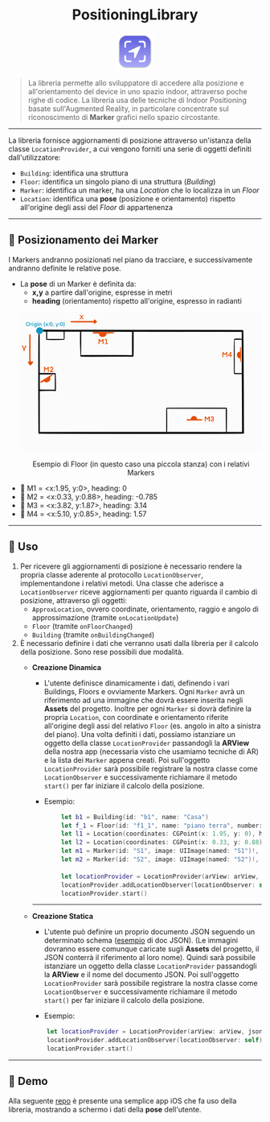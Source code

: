 <div align="center">
    <h1>PositioningLibrary</h1>
    <img src="./pic/icon.png" width="74">
</div>

>La libreria permette allo sviluppatore di accedere alla posizione e all'orientamento del device in uno spazio indoor, attraverso poche righe di codice. La libreria usa delle tecniche di Indoor Positioning basate sull'Augmented Reality, in particolare concentrate sul riconoscimento di **Marker** grafici nello spazio circostante.
---
La libreria fornisce aggiornamenti di posizione attraverso un'istanza della classe `LocationProvider`, a cui vengono forniti una serie di oggetti definiti dall'utilizzatore:
- `Building`: identifica una struttura
- `Floor`: identifica un singolo piano di una struttura (*Building*)
- `Marker`: identifica un marker, ha una *Location* che lo localizza in un *Floor*
- `Location`: identifica una **pose** (posizione e orientamento) rispetto all'origine degli assi del *Floor* di appartenenza
---
## :round_pushpin: Posizionamento dei Marker
I Markers andranno posizionati nel piano da tracciare, e successivamente andranno definite le relative pose. 
- La **pose** di un Marker è definita da:
    -  **x,y** a partire dall'origine, espresse in metri
    - **heading** (orientamento) rispetto all'origine, espresso in radianti
    <p align = "center">
        <img src="./pic/floor_example.svg">
    </p>
    <p align = "center">
    Esempio di Floor (in questo caso una piccola stanza) con i relativi Markers
    </p>
- :large_orange_diamond: M1 = <x:1.95, y:0>, heading: 0
- :large_orange_diamond: M2 = <x:0.33, y:0.88>, heading: -0.785
- :large_orange_diamond: M3 = <x:3.82, y:1.87>, heading: 3.14
- :large_orange_diamond: M4 = <x:5.10, y:0.85>, heading: 1.57
---
## :hammer: Uso
1. Per ricevere gli aggiornamenti di posizione è necessario rendere la propria classe aderente al protocollo `LocationObserver`, implementandone i relativi metodi.
Una classe che aderisce a `LocationObserver` riceve aggiornamenti per quanto riguarda il cambio di posizione, attraverso gli oggetti:
    - `ApproxLocation`, ovvero coordinate, orientamento, raggio e angolo di approssimazione (tramite `onLocationUpdate`)
    - `Floor` (tramite `onFloorChanged`)
    - `Building` (tramite `onBuildingChanged`)
2. È necessario definire i dati che verranno usati dalla libreria per il calcolo della posizione. Sono rese possibili due modalità.
    - __Creazione Dinamica__
        - L'utente definisce dinamicamente i dati, definendo i vari Buildings, Floors e ovviamente Markers. Ogni `Marker` avrà un riferimento ad una immagine che dovrà essere inserita negli **Assets** del progetto. Inoltre per ogni `Marker` si dovrà definire la propria `Location`, con coordinate e orientamento riferite all'origine degli assi del relativo `Floor` (es. angolo in alto a sinistra del piano).
        Una volta definiti i dati, possiamo istanziare un oggetto della classe `LocationProvider` passandogli la **ARView** della nostra app (necessaria visto che usamiamo tecniche di AR) e la lista dei `Marker` appena creati. Poi sull'oggetto `LocationProvider` sarà possibile registrare la nostra classe come `LocationObserver` e successivamente richiamare il metodo `start()` per far iniziare il calcolo della posizione. 
        
        - Esempio:
        ```swift
                let b1 = Building(id: "b1", name: "Casa")
                let f_1 = Floor(id: "f1_1", name: "piano terra", number: 0, building: b1, maxWidth: 5.10, maxHeight: 2.43)
                let l1 = Location(coordinates: CGPoint(x: 1.95, y: 0), heading: 0, floor: f_1)
                let l2 = Location(coordinates: CGPoint(x: 0.33, y: 0.88), heading: -0.785, floor: f_1)
                let m1 = Marker(id: "S1", image: UIImage(named: "S1")!, physicalWidth: 0.12, location: l1)
                let m2 = Marker(id: "S2", image: UIImage(named: "S2")!, physicalWidth: 0.12, location: l2)

                let locationProvider = LocationProvider(arView: arView, markers: [m1, m2])
                locationProvider.addLocationObserver(locationObserver: self)
                locationProvider.start()
        ```
        ---

    - __Creazione Statica__
        - L'utente può definire un proprio documento JSON seguendo un determinato schema ([esempio](https://github.com/tirannosario/TestPositioningLibrary/blob/main/TryLibrary/mydata.json) di doc JSON). (Le immagini dovranno essere comunque caricate sugli **Assets** del progetto, il JSON conterrà il riferimento al loro nome). Quindi sarà possibile istanziare un oggetto della classe `LocationProvider` passandogli la **ARView** e il nome del documento JSON. Poi sull'oggetto `LocationProvider` sarà possibile registrare la nostra classe come `LocationObserver` e successivamente richiamare il metodo `start()` per far iniziare il calcolo della posizione. 

        - Esempio:
        ```swift
            let locationProvider = LocationProvider(arView: arView, jsonName: "mydata")
            locationProvider.addLocationObserver(locationObserver: self)
            locationProvider.start()
        ```
---
 ## :eyes: Demo
 Alla seguente [repo](https://github.com/tirannosario/TestPositioningLibrary) è presente una semplice app iOS che fa uso della libreria, mostrando a schermo i dati della **pose** dell'utente.